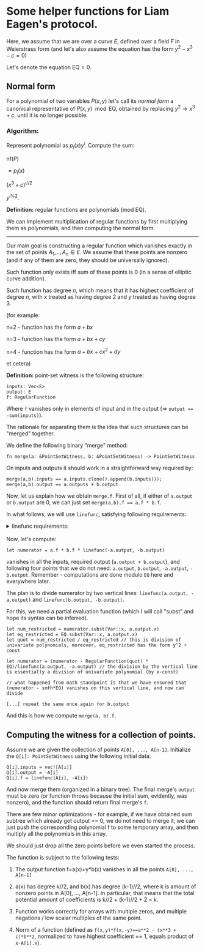 # Some helper functions for Liam Eagen's protocol.

Here, we assume that we are over a curve $E$, defined over a field $F$ in Weierstrass form (and let's also assume the equation has the form $y^2 - x^3 - c = 0$)

Let's denote the equation $\text{EQ}=0$.


## Normal form

For a polynomial of two variables $P(x,y)$ let's call its *normal form* a canonical representative of $P(x,y) \mod \text{EQ}$, obtained by replacing $y^2 \rightarrow x^3 + c$, until it is no longer possible.

### Algorithm:

Represent polynomial as $p_{i}(x)y^i$. Compute the sum:

$\text{nf}(P)$

$=p_i(x)$ 


$(x^3+c)^{i \text{//} 2}$

$y^{i\%2}$.

**Definition:** regular functions are polynomials (mod EQ).

We can implement multiplication of regular functions by first multiplying them as polynomials, and then computing the normal form.

---

Our main goal is constructing a regular function which vanishes exactly in the set of points $A_1, .., A_n \in E$. We assume that these points are nonzero (and if any of them are zero, they should be universally ignored).

Such function only exists iff sum of these points is 0 (in a sense of elliptic curve addition).

Such function has degree $n$, which means that it has highest coefficient of degree $n$, with $x$ treated as having degree $2$ and $y$ treated as having degree $3$.

(for example:

n=2 - function has the form $a+bx$

n=3 - function has the form $a+bx+cy$

n=4 - function has the form $a+bx+cx^2 + dy$

et cetera)

**Definition:** point-set witness is the following structure:

```
inputs: Vec<E>
output: E
f: RegularFunction
```

Where ``f`` vanishes only in elements of input and in the output (=> ``output == -sum(inputs)``).

The rationale for separating them is the idea that such structures can be "merged" together.

We define the following binary "merge" method:

```
fn merge(a: &PointSetWitness, b: &PointSetWitness) -> PointSetWitness
```

On inputs and outputs it should work in a straightforward way required by:

```
merge(a,b).inputs == a.inputs.clone().append(b.inputs());
merge(a,b).output == a.outputs + b.output
```

Now, let us explain how we obtain ``merge.f``. First of all, if either of ``a.output`` or ``b.output`` are 0, we can just set ``merge(a,b).f == a.f * b.f``.


In what follows, we will use ``linefunc``, satisfying following requirements:
<details><summary>linefunc requirements:</summary>

```
linefunc(a: E, b: E) -> RegularFunction
```

1. Must throw if both $a$ and $b$ are $0$.
2. Must correctly return equation of a line passing through a pair of points if both are nonzero and unequal.
3. Must correctly return the equation of a tangent line if points coincide.
4. What it does if one of the points is zero, and other is not is left up to the implementer (could return vertical line, or throw).
</details>

<br>
Now, let's compute:

```
let numerator = a.f * b.f * linefunc(-a.output, -b.output)
```

vanishes in all the inputs, required output (``a.output + b.output``), and following four points that we do not need: ``a.output``, ``b.output``, ``-a.output``, ``-b.output``. Remember - computations are done modulo ``EQ`` here and everywhere later.

The plan is to divide numerator by two vertical lines: ``linefunc(a.output, -a.output)`` and ``linefunc(b.output, -b.output)``.

For this, we need a partial evaluation function (which I will call "subst" and hope its syntax can be inferred).

```
let num_restricted = numerator.subst(Var::x, a.output.x)
let eq_restricted = EQ.subst(Var::x, a.output.x)
let quot = num_restricted / eq_restricted // this is division of univariate polynomials, moreover, eq_restricted has the form y^2 + const

let numerator = (numerator - RegularFunction(quot) * EQ)/linefunc(a.output, -a.output) // the division by the vertical line is essentially a division of univariate polynomial (by x-const)

// what happened from math standpoint is that we have ensured that (numerator - smth*EQ) vanishes on this vertical line, and now can divide

[...] repeat the same once again for b.output
```

And this is how we compute ``merge(a, b).f``.

## Computing the witness for a collection of points.

Assume we are given the collection of points ``A[0], ..., A[n-1]``. Initialize the ``Q[i]: PointSetWitness`` using the following initial data:

```
Q[i].inputs = vec![A[i]]
Q[i].output = -A[i]
Q[i].f = linefunc(A[i], -A[i])
```

And now merge them (organized in a binary tree). The final merge's ``output`` must be zero (or function throws because the initial sum, evidently, was nonzero), and the function should return final merge's ``f``.

There are few minor optimizations - for example, if we have obtained sum subtree which already got output == 0, we do not need to merge it, we can just push the corresponding polynomial f to some temporary array, and then multiply all the polynomials in this array.

We should just drop all the zero points before we even started the process.

The function is subject to the following tests:

1. The output function f=a(x)+y*b(x) vanishes in all the points ``A[0], ..., A[n-1]``
   
2. a(x) has degree k//2, and b(x) has degree (k-1)//2, where k is amount of nonzero points in A[0], ..., A[n-1]. In particular, that means that the total potential amount of coefficients is k//2 + (k-1)//2 + 2 = k.
   
3. Function works correctly for arrays with multiple zeros, and multiple negations / low scalar multiples of the same point.

4. Norm of a function (defined as ``f(x,y)*f(x,-y)==a**2 - (x**3 + c)*b**2``, normalized to have highest coefficient == 1, equals product of ``x-A[i].x``).
